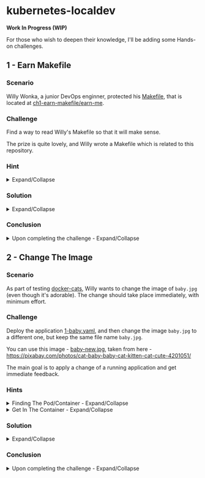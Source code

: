 # kubernetes-localdev

**Work In Progress (WIP)**

For those who wish to deepen their knowledge, I'll be adding some Hands-on challenges.

## 1 - Earn Makefile

### Scenario

Willy Wonka, a junior DevOps enginner, protected his [Makefile](https://en.wikipedia.org/wiki/Make_(software)), that is located at [ch1-earn-makefile/earn-me](./ch1-earn-makefile/earn-me).

### Challenge

Find a way to read Willy's Makefile so that it will make sense.

The prize is quite lovely, and Willy wrote a Makefile which is related to this repository.

### Hint

<details>

<summary>Expand/Collapse</summary>

How would you decode a [Kubernetes Secret](https://kubernetes.io/docs/concepts/configuration/secret/)?

</details>

### Solution

<details>

<summary>Expand/Collapse</summary>

The content of [ch1-earn-makefile/earn-me](./ch1-earn-makefile/earn-me) seems like it's encoded with base64. How can I assume that? A "long" string that ends with `==` is usually (not always) the base64 representation of a normal string. When I see those kinds of strings, I attempt to decode them with the built-in command [base64](https://www.gnu.org/software/coreutils/manual/html_node/base64-invocation.html).

Here's how you can decode the `Makefile` using a one-liner Bash script.

```bash
base64 --decode challenges/ch1-earn-makefile/earn-me > Makefile
# A new file was created in $PWD
cat Makefile
```

`Makefile` (Short output)
```
.EXPORT_ALL_VARIABLES:
CATS_APP_NAME ?= baby
...
clean-minikube:
    minikube delete --purge --all
```

Use `make help` to check for available commands.

```
help                 Available make commands
start-minikube       Start minikube with docker driver and k8s version v1.20.2
check-versions       Check versions of relevant CLIs
helm-add-nginx-repo  Add and update the Helm repo ingress-nginx
run-cats             Run docker-cats locally
```

</details>

### Conclusion

<details>

<summary>Upon completing the challenge - Expand/Collapse</summary>

**Encoding** is nothing more than a different representation of the same thing. Just as `11` in binary is `3` in decimal, you need to know the base, and that's it; there's no protection at all.

Willy should've used an **Encryption** mechanism, such as password, private+public keys, etc., to protect his Makefile.

</details>

## 2 - Change The Image

### Scenario

As part of testing [docker-cats](https://github.com/unfor19/docker-cats), Willy wants to change the image of `baby.jpg` (even though it's adorable). The change should take place immediately, with minimum effort.

### Challenge

Deploy the application [1-baby.yaml](../1-baby.yaml), and then change the image `baby.jpg` to a different one, but keep the same file name `baby.jpg`.

You can use this image - [baby-new.jpg](https://d33vo9sj4p3nyc.cloudfront.net/kubernetes-localdev/baby-ch2.jpg), taken from here - https://pixabay.com/photos/cat-baby-baby-cat-kitten-cat-cute-4201051/

The main goal is to apply a change of a running application and get immediate feedback.

### Hints

<details>

<summary>Finding The Pod/Container - Expand/Collapse</summary>

The easiest option would be to use LENS (for this whole challenge). Let's try something else, check the official [kubectl cheat sheet](https://kubernetes.io/docs/reference/kubectl/cheatsheet/) to figure out how to get the names of the running Pods.

It's also possible to [access minikube's Docker Daemon](https://github.com/unfor19/kubernetes-localdev#build-the-application-ci), which in turn will assist with debugging running containers. This should be used when no other option is available, check this challenge's *Solution* to see what I mean.

</details>

<details>

<summary>Get In The Container - Expand/Collapse</summary>

First, you need to find the container's name (see the previous hint). Following that, you can execute

```bash
docker exec "$CONTAINER_NAME" -it bash
```

If you're going to use the above command, you'll get the error `"bash": executable file not found`. Figure out which command can be used to exec into the running container.

</details>


### Solution

<details>

<summary>Expand/Collapse</summary>

1. Find the `baby` container - instead of [grep](https://man7.org/linux/man-pages/man1/grep.1.html) you can use [kubectl get pods --field-selector ...](https://kubernetes.io/docs/concepts/overview/working-with-objects/field-selectors/), though I think that using grep is simpler.

    ```bash
    kubectl get po | grep baby
    # baby-79d4f4c875-rb97c                   1/1     Running   0          41m
    ```
2. Exec into `baby`
    ```bash
    POD_NAME="baby-79d4f4c875-rb97c" # <-- Change this
    kubectl exec -it "$POD_NAME" -- sh
    ```
    I used `sh` because `bash` is not available in the running container. That is a common practice for [Alpine-based images](https://github.com/unfor19/docker-cats/blob/master/Dockerfile#L1).
3. Get in the `/usr/src/app/images` directory and make a backup of `baby.jpg`
    ```bash
    # In `baby` container
    /usr/src/app $ ls
    # Dockerfile         favicon.ico        index.html         package-lock.json  server.js
    # README.md          images             node_modules       package.json

    # Make a backup of current `baby.jpg`
    cd images/
    /usr/src/app/images $ cp baby.jpg baby.jpg.bak
    ```
4. Download the image [baby-ch2.jpg](https://d33vo9sj4p3nyc.cloudfront.net/kubernetes-localdev/baby-ch2.jpg) and rename it to `baby.jpg`. The curl application is not available in the container, at least not out of the box. 
   
   It's possible to install it with `apt update && apt install -y curl` because you're logged in as `root`. A better alternative is to use `wget`, which is available out of the box in the running container. Also common for Alpine-based images.
   ```bash
   # -O = output filename 
   IMAGE_URL="https://d33vo9sj4p3nyc.cloudfront.net/kubernetes-localdev/baby-ch2.jpg"
   wget -O baby.jpg "$IMAGE_URL"
   ```
5. Reload the page `baby.kubemaster.me`; you should see the newly downloaded baby cat image.
   
   ![results-ch2.png](https://d33vo9sj4p3nyc.cloudfront.net/kubernetes-localdev/results-ch2.png)
   

</details>

### Conclusion

<details>

<summary>Upon completing the challenge - Expand/Collapse</summary>

To apply an instant change of a running container, use the command [kubectl exec](https://kubernetes.io/docs/reference/kubectl/cheatsheet/#interacting-with-running-pods). Instant changes should be done only in development environments since the changes are not permanent. Otherwise, once the Pod (container) restarts, the changes will be gone. Also, applying an immediate change without committing to a `git` repository makes it impossible to track changes.

The container `baby` is running as `root`, this means you can do ANYTHING. That's very bad in production environments, where the blast radius should be minimal. Think about it, if someone hacks into your application, they can download malicious code and access sensitive data with elevated permissions. To read more about "how to run a container as non-root user", check my blog post [Docker Tips And Best Practices](https://meirg.co.il/2021/02/11/docker-tips-and-best-practices/#:~:text=use%20the%20USER%20command).

Last but not least, assuming that `baby` runs with a non-root user, for example, `nobody`. Assuming you have full access to the Kubernetes Cluster (and Docker Daemon), how would you exec into a container with a `root` user?

<details>

<summary>Exec As Root - Expand/Collapse</summary>

Unfortunately, there's no out-of-the-box solution for `kubectl exec` to use a different user. So I'm going to use [docker exec --user](https://docs.docker.com/engine/reference/commandline/exec/#options).

```bash
# Use minikube's Docker Daemon
eval `minikube docker-env`

# Get container name
docker ps --filter "name=cats_baby"

# CONTAINER ID   IMAGE          COMMAND                  CREATED             STATUS             PORTS     NAMES
# f72482ace496   da4ce6f08470   "docker-entrypoint.s…"   About an hour ago   Up About an hour             k8s_cats_baby-79d4f4c875-rb97c_default_f8113de0-33be-4ef7-94f2-c3cf6ba98e6b_0

# Mine is: f72482ace496
CONTAINER_NAME="f72482ace496" # <-- Change this

# Check for available users in the running container
docker exec -it "$CONTAINER_NAME" cat /etc/passwd

# root:x:0:0:root:/root:/bin/ash
# ...
# nobody:x:65534:65534:nobody:/:/sbin/nologin

# Exec into the container with `nobody` or `root`
docker exec -it --user root "$CONTAINER_NAME"
# docker exec -it --user nobody "$CONTAINER_NAME"
```

</details>

</details>